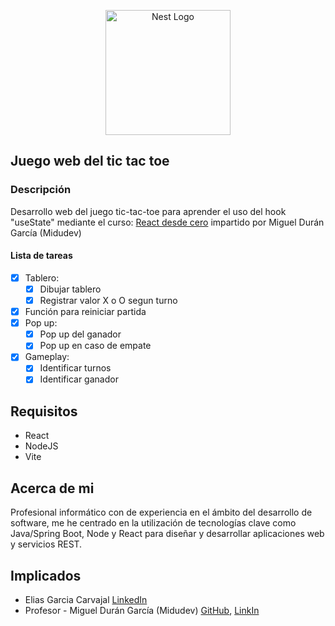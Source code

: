 <p align="center">
  <a href="https://es.react.dev//" target="blank"><img src="https://upload.wikimedia.org/wikipedia/commons/thumb/a/a7/React-icon.svg/2300px-React-icon.svg.png" width="200" alt="Nest Logo" /></a>
</p>


## Juego web del tic tac toe

### Descripción
Desarrollo web del juego tic-tac-toe para aprender el uso del hook "useState" mediante el curso: [React desde cero](https://youtu.be/qkzcjwnueLA?si=Pj0NptuHIAtrE_9v) impartido por Miguel Durán García (Midudev)

#### Lista de tareas
- [X] Tablero:
  - [x] Dibujar tablero
  - [x] Registrar valor X o O segun turno
- [x] Función para reiniciar partida
- [x] Pop up:
  - [x] Pop up del ganador
  - [x] Pop up en caso de empate
- [x] Gameplay:
  - [x] Identificar turnos
  - [x] Identificar ganador

## Requisitos
- React
- NodeJS
- Vite

## Acerca de mi

Profesional informático con de experiencia en el ámbito del desarrollo de software, me he centrado en la utilización de tecnologías clave como Java/Spring Boot, Node y React para diseñar y desarrollar aplicaciones web y servicios REST.

## Implicados
- Elias Garcia Carvajal [LinkedIn](www.linkedin.com/in/knoxknx)
- Profesor - Miguel Durán García (Midudev) [GitHub](https://github.com/midudev), [LinkIn](https://www.linkedin.com/in/midudev/) 

